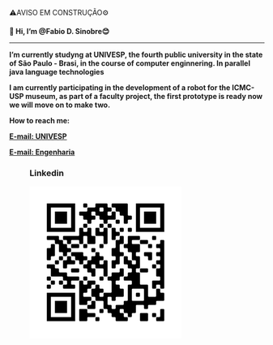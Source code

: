 ⚠️AVISO EM CONSTRUÇÃO⚙️
<h4>👋 Hi, I’m <strong>@Fabio D. Sinobre<strong>😊
<hr>
<p>I’m currently studyng at UNIVESP, the fourth public university in the state of São Paulo - Brasi, in the course of computer enginnering. In parallel java language technologies

<!--Atualmente participo do desenvolvimento de um robo para o museu do ICMC-USP, dentro de um projeto da faculdade, o primeiro prototipo esta pronto agora iremos passar para faze dois -->

<p>I am currently participating in the development of a robot for the ICMC-USP museum, as part of a faculty project, the first prototype is ready now we will move on to make two.
<div contatos>
  <p>How to reach me:
  <p><a href="1819976@aluno.uniovesp.br">E-mail: UNIVESP</a> 
  <p><a href="engenharia.computacao4.0@gmail.com">E-mail: Engenharia</a>
  <figure>
    <h3>Linkedin</h3>
    <img src="my_linkedin.png">
  </figure>
</div>

<!---
FabioSinobre/FabioSinobre is a ✨ special ✨ repository because its `README.md` (this file) appears on your GitHub profile.
You can click the Preview link to take a look at your changes.
--->
